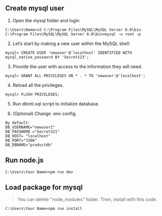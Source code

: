 ## Create mysql user
1) Open the mysql folder and login
```
C:\Users\Name>cd C:\Program Files\MySQL\MySQL Server 8.0\bin
C:\Program Files\MySQL\MySQL Server 8.0\bin>mysql -u root -p
```

2) Let’s start by making a new user within the MySQL shell:
```
mysql> CREATE USER 'newuser'@'localhost' IDENTIFIED WITH mysql_native_password BY 'Secret123';
```
3) Provide the user with access to the information they will need.
```
mysql> GRANT ALL PRIVILEGES ON * . * TO 'newuser'@'localhost';
```

4) Reload all the privileges.
```
mysql> FLUSH PRIVILEGES;
```

5) Run dbinti.sql script to initialize database.

6) (Optional) Change .env config.
```
By default:
DB_USERNAME="newuser1"
DB_PASSWORD ="Secret321"
DB_HOST= "localhost"
DB_PORT="3306"
DB_DBNAME="productdb"
```

## Run node.js
```
C:\Users\Your Name>npm run dev
```

## Load package for mysql
> You can delete "node_modules" folder. Then, install with this code.
```
C:\Users\Your Name>npm run install
```

